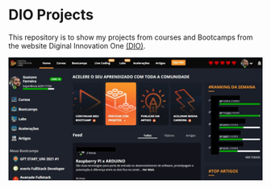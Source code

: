 # DIO Projects

This repository is to show my projects from courses and Bootcamps from the website Diginal Innovation One [(DIO)](https://web.digitalinnovation.one/).


<img src="DIO.jpg"/>